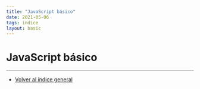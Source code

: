 ```yaml
---
title: "JavaScript básico"
date: 2021-05-06
tags: indice
layout: basic
---
```


# JavaScript básico

---

- [Volver al índice general](../index)
